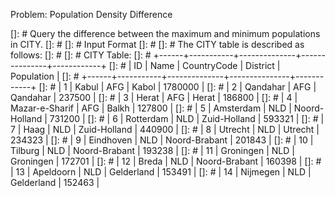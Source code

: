Problem: Population Density Difference

[]: # Query the difference between the maximum and minimum populations in CITY.
[]: # 
[]: # Input Format
[]: # 
[]: # The CITY table is described as follows:
[]: # 
[]: # CITY Table:
[]: # +------+-----------+--------------+---------------+------------+
[]: # | ID   | Name      | CountryCode  | District      | Population |
[]: # +------+-----------+--------------+---------------+------------+
[]: # | 1    | Kabul     | AFG          | Kabol         | 1780000    |
[]: # | 2    | Qandahar  | AFG          | Qandahar      | 237500     |
[]: # | 3    | Herat     | AFG          | Herat         | 186800     |
[]: # | 4    | Mazar-e-Sharif | AFG    | Balkh         | 127800     |
[]: # | 5    | Amsterdam | NLD          | Noord-Holland | 731200     |
[]: # | 6    | Rotterdam | NLD          | Zuid-Holland  | 593321     |
[]: # | 7    | Haag      | NLD          | Zuid-Holland  | 440900     |
[]: # | 8    | Utrecht   | NLD          | Utrecht       | 234323     |
[]: # | 9    | Eindhoven | NLD          | Noord-Brabant | 201843     |
[]: # | 10   | Tilburg   | NLD          | Noord-Brabant | 193238     |
[]: # | 11   | Groningen | NLD          | Groningen     | 172701     |
[]: # | 12   | Breda     | NLD          | Noord-Brabant | 160398     |
[]: # | 13   | Apeldoorn | NLD          | Gelderland    | 153491     |
[]: # | 14   | Nijmegen  | NLD          | Gelderland    | 152463     |